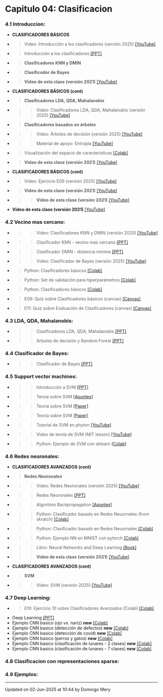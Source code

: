 
# Capitulo 04: Clasificacion
### 4.1 Introduccion:
* **CLASIFICADORES BÁSICOS** 
* > Video: Introducción a los clasificadores (versión 2025) [[YouTube]](https://youtu.be/z8NMm4FtDCs)
* > Introducción a los clasificadores [[PPT]](https://github.com/domingomery/patrones/blob/master/clases/Cap04_Clasificacion/presentations/PAT04_intro.pptx)
* > **Clasificadores KNN y DMIN** 
* > **Clasificador de Bayes** 
* > **Video de esta clase (versión 2021)** [[YouTube]](https://youtu.be/OYrI_O7n5mE)
* **CLASIFICADORES BÁSICOS (cont)** 
* > **Clasificadores LDA, QDA, Mahalanobis** 
* >> Video: Clasificadores LDA, QDA, Mahalanobis (versión 2025) [[YouTube]](https://youtu.be/al1DDy3FNU4)
* > **Clasificadores basados en árboles** 
* >> Video: Árboles de decisión (versión 2025) [[YouTube]](https://youtu.be/iZ8LWkguXMw)
* >> Material de apoyo: Entropía [[YouTube]](https://youtu.be/9r7FIXEAGvs)
* > Visualización del espacio de características [[Colab]](https://drive.google.com/file/d/1-iQyTfsxiFZXSw5Dlw0te9W6grJZde8u/view?usp=sharing)
* > **Video de esta clase (versión 2021)** [[YouTube]](https://youtu.be/6nW43kyZUhY)
* **CLASIFICADORES BÁSICOS (cont)** 
* > Video: Ejercicio E09 (versión 2025) [[YouTube]](https://youtu.be/bhvbD-l_do4)
* > **Video de esta clase (versión 2021)** [[YouTube]](https://youtu.be/gMUjrOFHYGQ)
* >> **Video de esta clase (versión 2021)** [[YouTube]](https://youtu.be/4iE5QzmR7V4)
* **Video de esta clase (versión 2021)** [[YouTube]](https://youtu.be/HheWr3LVta4)
### 4.2 Vecino mas cercano:
* >> Video: Clasificadores KNN y DMIN (versión 2025) [[YouTube]](https://youtu.be/m0sgPCB3zu4)
* >> Clasificador KNN - vecino mas cercano [[PPT]](https://github.com/domingomery/patrones/blob/master/clases/Cap04_Clasificacion/presentations/PAT04_KNN.pptx)
* >> Clasificador DMIN - distancia minima [[PPT]](https://github.com/domingomery/patrones/blob/master/clases/Cap04_Clasificacion/presentations/PAT04_dmin.pptx)
* >> Video: Clasificador de Bayes (versión 2025) [[YouTube]](https://youtu.be/9e3wtvQ_Jy8)
* > Python: Clasificadores básicos [[Colab]](https://drive.google.com/file/d/1ccTejI5h7rGcLzHhnQiRAmZ4g3US6Cya/view?usp=sharing)
* > Python: Set de validación para hiperparámetros [[Colab]](https://drive.google.com/file/d/1u_Xl7JYxhBxtYci8Kz8iyQf8X3F7CmLl/view?usp=sharing)
* > Python: Clasificadores básicos [[Colab]](https://drive.google.com/file/d/1ccTejI5h7rGcLzHhnQiRAmZ4g3US6Cya/view?usp=sharing)
* > E09: Quiz sobre Clasificadores básicos (canvas) [[Canvas]](https://cursos.canvas.uc.cl/courses/82169/assignments)
* > E11: Quiz sobre Evaluación de Clasificadores (canvas) [[Canvas]](https://cursos.canvas.uc.cl/courses/82169/assignments)
### 4.3 LDA, QDA, Mahalanobis:
* >> Clasificadores LDA, QDA, Mahalanobis [[PPT]](https://github.com/domingomery/patrones/blob/master/clases/Cap04_Clasificacion/presentations/PAT04_LDA.pptx)
* >> Arboles de decisión y Random Forest [[PPT]](https://github.com/domingomery/patrones/blob/master/clases/Cap04_Clasificacion/presentations/PAT04_Trees.pptx)
### 4.4 Clasificador de Bayes:
* >> Clasificador de Bayes [[PPT]](https://github.com/domingomery/patrones/blob/master/clases/Cap04_Clasificacion/presentations/PAT04_Bayes.pptx)
### 4.5 Support vector machines:
* >> Introducción a SVM [[PPT]](https://github.com/domingomery/patrones/blob/master/clases/Cap04_Clasificacion/presentations/PAT04_SVM.pptx)
* >> Teroía sobre SVM [[Apuntes]](https://github.com/domingomery/patrones/blob/master/clases/Cap04_Clasificacion/presentations/PAT04_SVM_new.pdf)
* >> Teoría sobre SVM [[Paper]](https://github.com/domingomery/patrones/blob/master/clases/Cap04_Clasificacion/presentations/PAT04_SVM_Theory.pdf)
* >> Teoría sobre SVM [[Paper]](https://github.com/domingomery/patrones/blob/master/clases/Cap04_Clasificacion/papers/PAT04_SupportVectorMachines.pdf)
* >> Tutorial de SVM en phyton [[YouTube]](https://www.youtube.com/watch?v=N1vOgolbjSc)
* >> Video de teroía de SVM (MIT lesson) [[YouTube]](https://www.youtube.com/watch?v=_PwhiWxHK8o)
* >> Python: Ejemplo de SVM con sklearn [[Colab]](https://drive.google.com/file/d/12-w-4AMAlIEDarWS_jSLmM_B0XE3PJc9/view?usp=sharing)
### 4.6 Redes neuronales:
* **CLASIFICADORES AVANZADOS (cont)** 
* > **Redes Neuronales** 
* >> Video: Redes Neuronales (versión 2025) [[YouTube]](https://youtu.be/McnBWVyeA6E)
* >> Redes Neuronales [[PPT]](https://github.com/domingomery/patrones/blob/master/clases/Cap04_Clasificacion/presentations/PAT04_NeuralNetworks.pptx)
* >> Algoritmo Backpropagation [[Apuntes]](https://github.com/domingomery/patrones/blob/master/clases/Cap04_Clasificacion/presentations/PAT04_BackPropagation.pdf)
* >> Python: Clasificador basado en Redes Neuornales (from skratch) [[Colab]](https://drive.google.com/file/d/1Y4FYNh4thmTSxDv66tQy7bUm754x8GdN/view?usp=sharing)
* >> Python: Clasificador basado en Redes Neuornales [[Colab]](https://drive.google.com/file/d/1p0aN_-DAc5FoYO5LvIMrWVDe7C4RKTTr/view?usp=sharing)
* >> Python: Ejemplo NN en MNIST con pytorch [[Colab]](https://drive.google.com/file/d/15G9Xm0Pz4g3fXlgqnVqCEpzdqv6ghItN)
* >> Libro: Neural Networks and Deep Learning [[Book]](https://link.springer.com/book/10.1007%2F978-3-319-94463-0)
* >> **Video de esta clase (versión 2021)** [[YouTube]](https://youtu.be/GlMKLvTJ1e0)
* **CLASIFICADORES AVANZADOS (cont)** 
* > **SVM** 
* >> Video: SVM (versión 2025) [[YouTube]](https://youtu.be/5UtlCFJeZWg)
### 4.7 Deep Learning:
* > E10: Ejercicio 10 sobre Clasificadores Avanzados (Colab) [[Colab]](https://colab.research.google.com/drive/1sOICLV4OB3cyfSL1v1zW6gMkReYmLRdV?usp=sharing)
* Deep Learning [[PPT]](https://github.com/domingomery/patrones/blob/master/clases/Cap04_Clasificacion/presentations/PAT04_DeepLearning.pptx)
* Ejemplo CNN basico (ojo vs. nariz) **new** [[Colab]](https://drive.google.com/file/d/1zXkffKtspfIrLIdxLeEGx0uxeSnyd0B-/view)
* Ejemplo CNN basico (detección de defectos) **new** [[Colab]](https://drive.google.com/file/d/1g5hjIdQW0q-xH6g0a2uCaRTET0ngEIyi)
* Ejemplo CNN basico (detección de covid) **new** [[Colab]](https://drive.google.com/file/d/1w1TzZQaN7d3CyfAV7fUklRXdSPTv3Dfh)
* Ejemplo CNN basico (perros y gatos) **new** [[Colab]](https://drive.google.com/file/d/1SfwPxAV46KrFOIs0546fSSIKgEwPXYCO)
* Ejemplo CNN basico (clasificación de lunares - 2 clases) **new** [[Colab]](https://drive.google.com/file/d/1wvbWbDkdIyJ_JW9OcloE-s4dH5OH6knd)
* Ejemplo CNN basico (clasificación de lunares - 7 clases) **new** [[Colab]](https://drive.google.com/file/d/1E5IvgFQK_IJd08CjEgp-fISF6jOklDYS)
### 4.8 Clasificacion con representaciones sparse:
### 4.9 Ejemplos:
---


Updated on 02-Jun-2025 at 10:44 by Domingo Mery
